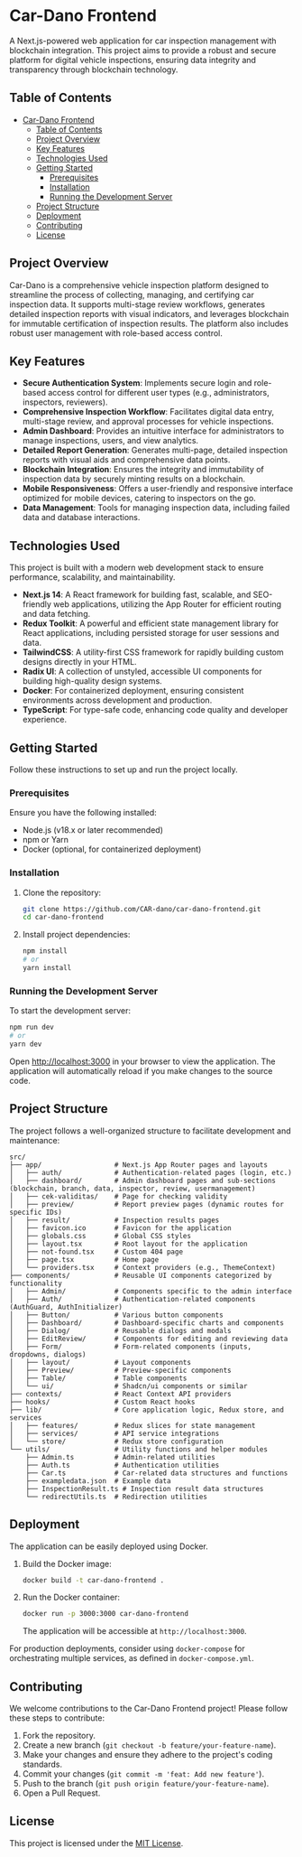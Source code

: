 # Car-Dano Frontend

A Next.js-powered web application for car inspection management with blockchain integration. This project aims to provide a robust and secure platform for digital vehicle inspections, ensuring data integrity and transparency through blockchain technology.

## Table of Contents

- [Car-Dano Frontend](#car-dano-frontend)
  - [Table of Contents](#table-of-contents)
  - [Project Overview](#project-overview)
  - [Key Features](#key-features)
  - [Technologies Used](#technologies-used)
  - [Getting Started](#getting-started)
    - [Prerequisites](#prerequisites)
    - [Installation](#installation)
    - [Running the Development Server](#running-the-development-server)
  - [Project Structure](#project-structure)
  - [Deployment](#deployment)
  - [Contributing](#contributing)
  - [License](#license)

## Project Overview

Car-Dano is a comprehensive vehicle inspection platform designed to streamline the process of collecting, managing, and certifying car inspection data. It supports multi-stage review workflows, generates detailed inspection reports with visual indicators, and leverages blockchain for immutable certification of inspection results. The platform also includes robust user management with role-based access control.

## Key Features

- **Secure Authentication System**: Implements secure login and role-based access control for different user types (e.g., administrators, inspectors, reviewers).
- **Comprehensive Inspection Workflow**: Facilitates digital data entry, multi-stage review, and approval processes for vehicle inspections.
- **Admin Dashboard**: Provides an intuitive interface for administrators to manage inspections, users, and view analytics.
- **Detailed Report Generation**: Generates multi-page, detailed inspection reports with visual aids and comprehensive data points.
- **Blockchain Integration**: Ensures the integrity and immutability of inspection data by securely minting results on a blockchain.
- **Mobile Responsiveness**: Offers a user-friendly and responsive interface optimized for mobile devices, catering to inspectors on the go.
- **Data Management**: Tools for managing inspection data, including failed data and database interactions.

## Technologies Used

This project is built with a modern web development stack to ensure performance, scalability, and maintainability.

- **Next.js 14**: A React framework for building fast, scalable, and SEO-friendly web applications, utilizing the App Router for efficient routing and data fetching.
- **Redux Toolkit**: A powerful and efficient state management library for React applications, including persisted storage for user sessions and data.
- **TailwindCSS**: A utility-first CSS framework for rapidly building custom designs directly in your HTML.
- **Radix UI**: A collection of unstyled, accessible UI components for building high-quality design systems.
- **Docker**: For containerized deployment, ensuring consistent environments across development and production.
- **TypeScript**: For type-safe code, enhancing code quality and developer experience.

## Getting Started

Follow these instructions to set up and run the project locally.

### Prerequisites

Ensure you have the following installed:

- Node.js (v18.x or later recommended)
- npm or Yarn
- Docker (optional, for containerized deployment)

### Installation

1.  Clone the repository:

    ```bash
    git clone https://github.com/CAR-dano/car-dano-frontend.git
    cd car-dano-frontend
    ```

2.  Install project dependencies:
    ```bash
    npm install
    # or
    yarn install
    ```

### Running the Development Server

To start the development server:

```bash
npm run dev
# or
yarn dev
```

Open [http://localhost:3000](http://localhost:3000) in your browser to view the application. The application will automatically reload if you make changes to the source code.

## Project Structure

The project follows a well-organized structure to facilitate development and maintenance:

```
src/
├── app/                  # Next.js App Router pages and layouts
│   ├── auth/             # Authentication-related pages (login, etc.)
│   ├── dashboard/        # Admin dashboard pages and sub-sections (blockchain, branch, data, inspector, review, usermanagement)
│   ├── cek-validitas/    # Page for checking validity
│   ├── preview/          # Report preview pages (dynamic routes for specific IDs)
│   ├── result/           # Inspection results pages
│   ├── favicon.ico       # Favicon for the application
│   ├── globals.css       # Global CSS styles
│   ├── layout.tsx        # Root layout for the application
│   ├── not-found.tsx     # Custom 404 page
│   ├── page.tsx          # Home page
│   └── providers.tsx     # Context providers (e.g., ThemeContext)
├── components/           # Reusable UI components categorized by functionality
│   ├── Admin/            # Components specific to the admin interface
│   ├── Auth/             # Authentication-related components (AuthGuard, AuthInitializer)
│   ├── Button/           # Various button components
│   ├── Dashboard/        # Dashboard-specific charts and components
│   ├── Dialog/           # Reusable dialogs and modals
│   ├── EditReview/       # Components for editing and reviewing data
│   ├── Form/             # Form-related components (inputs, dropdowns, dialogs)
│   ├── layout/           # Layout components
│   ├── Preview/          # Preview-specific components
│   ├── Table/            # Table components
│   └── ui/               # Shadcn/ui components or similar
├── contexts/             # React Context API providers
├── hooks/                # Custom React hooks
├── lib/                  # Core application logic, Redux store, and services
│   ├── features/         # Redux slices for state management
│   ├── services/         # API service integrations
│   └── store/            # Redux store configuration
└── utils/                # Utility functions and helper modules
    ├── Admin.ts          # Admin-related utilities
    ├── Auth.ts           # Authentication utilities
    ├── Car.ts            # Car-related data structures and functions
    ├── exampledata.json  # Example data
    ├── InspectionResult.ts # Inspection result data structures
    └── redirectUtils.ts  # Redirection utilities
```

## Deployment

The application can be easily deployed using Docker.

1.  Build the Docker image:

    ```bash
    docker build -t car-dano-frontend .
    ```

2.  Run the Docker container:
    ```bash
    docker run -p 3000:3000 car-dano-frontend
    ```
    The application will be accessible at `http://localhost:3000`.

For production deployments, consider using `docker-compose` for orchestrating multiple services, as defined in `docker-compose.yml`.

## Contributing

We welcome contributions to the Car-Dano Frontend project! Please follow these steps to contribute:

1.  Fork the repository.
2.  Create a new branch (`git checkout -b feature/your-feature-name`).
3.  Make your changes and ensure they adhere to the project's coding standards.
4.  Commit your changes (`git commit -m 'feat: Add new feature'`).
5.  Push to the branch (`git push origin feature/your-feature-name`).
6.  Open a Pull Request.

## License

This project is licensed under the [MIT License](LICENSE).
